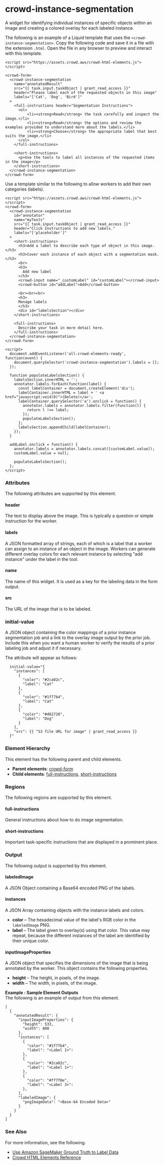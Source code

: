 # crowd\-instance\-segmentation<a name="sms-ui-template-crowd-instance-segmentation"></a>

A widget for identifying individual instances of specific objects within an image and creating a colored overlay for each labeled instance\.

The following is an example of a Liquid template that uses the `<crowd-instance-segmentation>`\. Copy the following code and save it in a file with the extension `.html`\. Open the file in any browser to preview and interact with this template\. 

```
<script src="https://assets.crowd.aws/crowd-html-elements.js"></script>

<crowd-form>
  <crowd-instance-segmentation
    name="annotatedResult"
    src="{{ task.input.taskObject | grant_read_access }}"
    header="Please label each of the requested objects in this image"
    labels="['Cat', 'Dog', 'Bird']"
  >
    <full-instructions header="Segmentation Instructions">
      <ol>
          <li><strong>Read</strong> the task carefully and inspect the image.</li>
          <li><strong>Read</strong> the options and review the examples provided to understand more about the labels.</li>
          <li><strong>Choose</strong> the appropriate label that best suits the image.</li>
      </ol>
    </full-instructions>

    <short-instructions>
      <p>Use the tools to label all instances of the requested items in the image</p>
    </short-instructions>
  </crowd-instance-segmentation>
</crowd-form>
```

Use a template similar to the following to allow workers to add their own categories \(labels\)\.

```
<script src="https://assets.crowd.aws/crowd-html-elements.js"></script>
<crowd-form>
  <crowd-instance-segmentation
    id="annotator"
    name="myTexts"
    src="{{ task.input.taskObject | grant_read_access }}"
    header="Click Instructions to add new labels."
    labels="['placeholder']"
  >
    <short-instructions>
      <h3>Add a label to describe each type of object in this image.</h3>
      <h3>Cover each instance of each object with a segmentation mask.</h3>
      <br>
      <h3>
        Add new label
      </h3>
      <crowd-input name="_customLabel" id="customLabel"></crowd-input>
      <crowd-button id="addLabel">Add</crowd-button>
      
      <br><br><br>
      <h3>
      Manage labels
      </h3>
      <div id="labelsSection"></div>
    </short-instructions>
    
    <full-instructions>
      Describe your task in more detail here.
    </full-instructions>
  </crowd-instance-segmentation>
</crowd-form>

<script>
  document.addEventListener('all-crowd-elements-ready', function(event) {
    document.querySelector('crowd-instance-segmentation').labels = [];  
  });
  
  function populateLabelsSection() {
    labelsSection.innerHTML = '';
    annotator.labels.forEach(function(label) {
      const labelContainer = document.createElement('div');
      labelContainer.innerHTML = label + ' <a href="javascript:void(0)">(Delete)</a>';
      labelContainer.querySelector('a').onclick = function() {
        annotator.labels = annotator.labels.filter(function(l) {
          return l !== label;
        });
        populateLabelsSection();
      };
      labelsSection.appendChild(labelContainer);
    });
  }

  addLabel.onclick = function() {
    annotator.labels = annotator.labels.concat([customLabel.value]);
    customLabel.value = null;
    
    populateLabelsSection();
  };
</script>
```

### Attributes<a name="instance-segmentation-attributes"></a>

The following attributes are supported by this element\.

#### header<a name="instance-segmentation-attributes-header"></a>

The text to display above the image\. This is typically a question or simple instruction for the worker\.

#### labels<a name="instance-segmentation-attributes-labels"></a>

A JSON formatted array of strings, each of which is a label that a worker can assign to an instance of an object in the image\. Workers can generate different overlay colors for each relevant instance by selecting "add instance" under the label in the tool\.

#### name<a name="instance-segmentation-attributes-name"></a>

The name of this widget\. It is used as a key for the labeling data in the form output\.

#### src<a name="instance-segmentation-attributes-src"></a>

The URL of the image that is to be labeled\.

### initial\-value<a name="instance-segmentation-attributes-initial-value"></a>

A JSON object containing the color mappings of a prior instance segmentation job and a link to the overlay image output by the prior job\. Include this when you want a human worker to verify the results of a prior labeling job and adjust it if necessary\.

The attribute will appear as follows:

```
  initial-value="{
    "instances": [
      {
        "color": "#2ca02c",
        "label": "Cat"
      },
      {
        "color": "#1f77b4",
        "label": "Cat"
      },
      {
        "color": "#d62728",
        "label": "Dog"
      }
    ],
    "src": {{ "S3 file URL for image" | grant_read_access }}
  }"
```

### Element Hierarchy<a name="instance-segmentation-element-hierarchy"></a>

This element has the following parent and child elements\.
+ **Parent elements**: [crowd\-form](sms-ui-template-crowd-form.md)
+ **Child elements**: [full\-instructions](#instance-segmentation-regions-full-instructions), [short\-instructions](#instance-segmentation-regions-short-instructions)

### Regions<a name="instance-segmentation-regions"></a>

The following regions are supported by this element\.

#### full\-instructions<a name="instance-segmentation-regions-full-instructions"></a>

General instructions about how to do image segmentation\.

#### short\-instructions<a name="instance-segmentation-regions-short-instructions"></a>

Important task\-specific instructions that are displayed in a prominent place\.

### Output<a name="instance-segmentation-output"></a>

The following output is supported by this element\.

#### labeledImage<a name="instance-segmentation-output-labeledImage"></a>

A JSON Object containing a Base64 encoded PNG of the labels\.

#### instances<a name="instance-segmentation-output-labelMappings"></a>

A JSON Array containing objects with the instance labels and colors\.
+ **color** – The hexadecimal value of the label's RGB color in the `labeledImage` PNG\.
+ **label** – The label given to overlay\(s\) using that color\. This value may repeat, because the different instances of the label are identified by their unique color\.

#### inputImageProperties<a name="instance-segmentation-output-inputImageProperties"></a>

A JSON object that specifies the dimensions of the image that is being annotated by the worker\. This object contains the following properties\.
+ **height** – The height, in pixels, of the image\.
+ **width** – The width, in pixels, of the image\.

**Example : Sample Element Outputs**  
The following is an example of output from this element\.  

```
[
  {
    "annotatedResult": {
      "inputImageProperties": {
        "height": 533,
        "width": 800
      },
      "instances": [
        {
          "color": "#1f77b4",
          "label": "<Label 1>": 
        },
        {
          "color": "#2ca02c",
          "label": "<Label 1>": 
        },
        {
          "color": "#ff7f0e",
          "label": "<Label 3>": 
        },
      ],
      "labeledImage": {
        "pngImageData": "<Base-64 Encoded Data>"
      }
    }
  }
]
```

### See Also<a name="instance-segmentation-see-also"></a>

For more information, see the following\.
+ [Use Amazon SageMaker Ground Truth to Label Data](sms.md)
+ [Crowd HTML Elements Reference](sms-ui-template-reference.md)